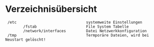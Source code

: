 # Verzeichnisübersicht

     /etc                               systemweite Einstellungen
            /fstab                      File System Tabelle
            /network/interfaces         Datei Netzwerkkonfiguration
     /tmp                               Termporäre Dateien, wird bei Neustart gelöscht!
     
